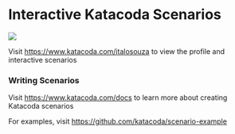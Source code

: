 # Interactive Katacoda Scenarios

[![](http://shields.katacoda.com/katacoda/italosouza/count.svg)](https://www.katacoda.com/italosouza "Get your profile on Katacoda.com")

Visit https://www.katacoda.com/italosouza to view the profile and interactive scenarios

### Writing Scenarios
Visit https://www.katacoda.com/docs to learn more about creating Katacoda scenarios

For examples, visit https://github.com/katacoda/scenario-example

